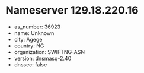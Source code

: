 # Nameserver 129.18.220.16

* as_number: 36923
* name: Unknown
* city: Agege
* country: NG
* organization: SWIFTNG-ASN
* version: dnsmasq-2.40
* dnssec: false
